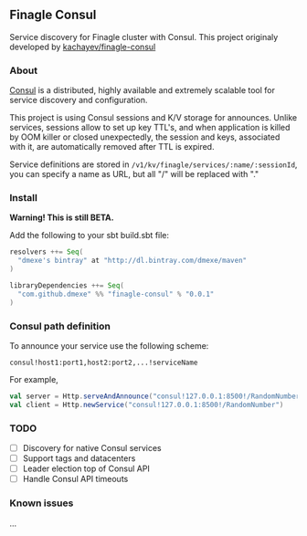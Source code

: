## Finagle Consul

Service discovery for Finagle cluster with Consul. This project originaly
developed by
[kachayev/finagle-consul](https://github.com/kachayev/finagle-consul)

### About
[Consul](https://www.consul.io/) is a distributed, highly available and
extremely scalable tool for service discovery and configuration.

This project is using Consul sessions and K/V storage for announces. Unlike
services, sessions allow to set up key TTL's, and when application is killed by
OOM killer or closed unexpectedly, the session and keys, associated with it, are
automatically removed after TTL is expired.

Service definitions are stored in `/v1/kv/finagle/services/:name/:sessionId`,
you can specify a name as URL, but all "/" will be replaced with "."

### Install

**Warning! This is still BETA.**

Add the following to your sbt build.sbt file:

```scala
resolvers ++= Seq(
  "dmexe's bintray" at "http://dl.bintray.com/dmexe/maven"
)

libraryDependencies ++= Seq(
  "com.github.dmexe" %% "finagle-consul" % "0.0.1"
)
```

### Consul path definition

To announce your service use the following scheme:

```
consul!host1:port1,host2:port2,...!serviceName
```

For example,

```scala
val server = Http.serveAndAnnounce("consul!127.0.0.1:8500!/RandomNumber")
val client = Http.newService("consul!127.0.0.1:8500!/RandomNumber")
```

### TODO

- [ ] Discovery for native Consul services
- [ ] Support tags and datacenters
- [ ] Leader election top of Consul API
- [ ] Handle Consul API timeouts

### Known issues

...


